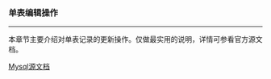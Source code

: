 ### 单表编辑操作

<hr>

本章节主要介绍对单表记录的更新操作。仅做最实用的说明，详情可参看官方源文档。

[Mysql源文档](https://dev.mysql.com/doc/refman/8.0/en/update.html)

<br>
<br>

